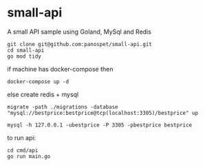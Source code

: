 # small-api
A small API sample using Goland, MySql and Redis

```
git clone git@github.com:panospet/small-api.git
cd small-api
go mod tidy
```

if machine has docker-compose then
```
docker-compose up -d
```
else create redis + mysql

```
migrate -path ./migrations -database "mysql://bestprice:bestprice@tcp(localhost:3305)/bestprice" up
```

```
mysql -h 127.0.0.1 -ubestprice -P 3305 -pbestprice bestprice
```

to run api:
```
cd cmd/api
go run main.go
```